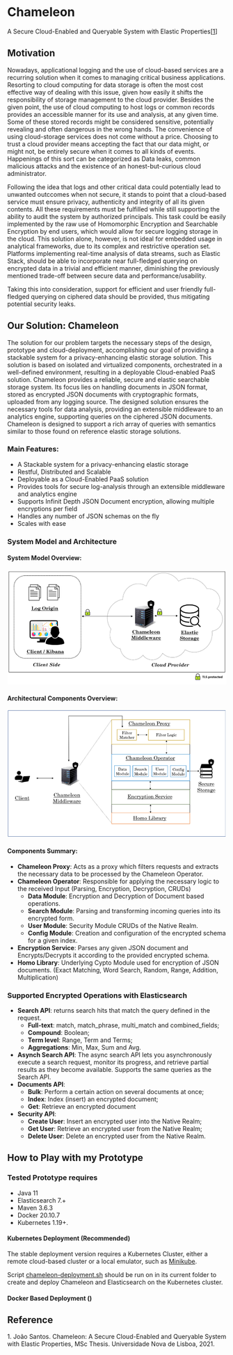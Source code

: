 # Chameleon
 A Secure Cloud-Enabled and Queryable System with Elastic Properties[[1](#thesis)]

## Motivation
Nowadays, applicational logging and the use of cloud-based services are a recurring solution when it comes to managing critical business applications. Resorting to cloud
computing for data storage is often the most cost effective way of dealing with this issue, given how easily it shifts the responsibility of storage management to the cloud provider. Besides the given point, the use of cloud computing to host logs or common records provides an accessible manner for its use and analysis, at any given time. Some of these stored records might be considered sensitive, potentially revealing and often dangerous in the wrong hands.
The convenience of using cloud-storage services does not come without a price. Choosing to trust a cloud provider means accepting the fact that our data might, or might not,
be entirely secure when it comes to all kinds of events. Happenings of this sort can be
categorized as Data leaks, common malicious attacks and the existence of an honest-but-curious cloud administrator.

Following the idea that logs and other critical data could potentially lead to unwanted outccomes when not secure, it stands to point that a cloud-based service must ensure privacy,
authenticity and integrity of all its given contents. All these requirements must be fulfilled while still supporting the ability to audit the system by authorized principals. This
task could be easily implemented by the raw use of Homomorphic Encryption and
Searchable Encryption by end users, which would allow for secure logging storage
in the cloud. This solution alone, however, is not ideal for embedded usage in analytical
frameworks, due to its complex and restrictive operation set. Platforms implementing
real-time analysis of data streams, such as Elastic Stack, should be able to incorporate near
full-fledged querying on encrypted data in a trivial and efficient manner, diminishing the
previously mentioned trade-off between secure data and performance/usability.


Taking this into consideration, support for efficient and user friendly full-fledged
querying on ciphered data should be provided, thus mitigating potential security leaks.

## Our Solution: Chameleon

The solution for our problem targets the necessary steps of the design, prototype and
cloud-deployment, accomplishing our goal of providing a stackable system for a privacy-enhancing elastic storage solution. This solution is based on isolated and virtualized
components, orchestrated in a well-defined environment, resulting in a deployable Cloud-enabled PaaS
solution.
Chameleon provides a reliable, secure and elastic
searchable storage system. Its focus lies on handling documents in JSON format, stored
as encrypted JSON documents with cryptographic formats, uploaded from any logging
source. The designed solution ensures the necessary tools for data analysis, providing an
extensible middleware to an analytics engine, supporting queries on the ciphered JSON
documents. Chameleon is designed to support a rich array of queries with semantics
similar to those found on reference elastic storage solutions.

### Main Features:
* A Stackable system for a privacy-enhancing elastic storage
* Restful, Distributed and Scalable
* Deployable as a Cloud-Enabled PaaS solution
* Provides tools for secure log-analysis through an extensible middleware and analytics engine
* Supports Infinit Depth JSON Document encryption, allowing multiple encryptions per field
* Handles any number of JSON schemas on the fly
* Scales with ease

### System Model and Architecture

#### System Model Overview:

![alt text](Figures/model.png)

#### Architectural Components Overview:

![alt text](Figures/arch.png)

#### Components Summary:
* __Chameleon Proxy__: Acts as a proxy which filters requests and extracts the necessary data to be processed by the Chameleon Operator.
* __Chameleon Operator__: Responsible for applying the necessary logic to the received Input (Parsing, Encryption, Decryption, CRUDs)
  * __Data Module__: Encryption and Decryption of Document based operations.
  * __Search Module__: Parsing and transforming incoming queries into its encrypted form.
  * __User Module__: Security Module CRUDs of the Native Realm.
  * __Config Module__: Creation and configuration of the encrypted schema for a given index.
* __Encryption Service__: Parses any given JSON document and Encrypts/Decrypts it according to the provided encrypted schema.
* __Homo Library__: Underlying Cypto Module used for encryption of JSON documents. (Exact Matching, Word Search, Random, Range, Addition, Multiplication) 

### Supported Encrypted Operations with Elasticsearch
* __Search API__: returns search hits that match the query defined in the request.
  * __Full-text__: match, match_phrase, multi_match and combined_fields;
  * __Compound__: Boolean;
  * __Term level__: Range, Term and Terms;
  * __Aggregations__: Min, Max, Sum and Avg.
* __Asynch Search API__: The async search API lets you asynchronously execute a search
request, monitor its progress, and retrieve partial results as they become available.
Supports the same queries as the Search API.
* __Documents API__:
  * __Bulk__: Perform a certain action on several documents at once;
  * __Index__: Index (insert) an encrypted document;
  * __Get__: Retrieve an encrypted document
* __Security API__:
  * __Create User__: Insert an encrypted user into the Native Realm;
  * __Get User__: Retrieve an encrypted user from the Native Realm;
  * __Delete User__: Delete an encrypted user from the Native Realm.

## How to Play with my Prototype

### Tested Prototype requires
* Java 11
* Elasticsearch 7.+
* Maven 3.6.3
* Docker 20.10.7
* Kubernetes 1.19+.

#### Kubernetes Deployment (Recommended)
The stable deployment version requires a Kubernetes Cluster, either a remote cloud-based cluster or a local emulator, such as [Minikube](https://minikube.sigs.k8s.io).

Script [chameleon-deployment.sh](chameleon-deployment.sh) should be run on in its current folder to create and deploy Chameleon and Elasticsearch on the Kubernetes cluster.

#### Docker Based Deployment ()
## Reference
<a name="thesis">1.</a> João Santos. Chameleon: A Secure Cloud-Enabled and Queryable System with Elastic Properties, MSc Thesis. Universidade Nova de Lisboa, 2021.
